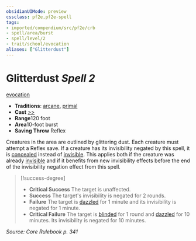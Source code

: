 ```yaml
---
obsidianUIMode: preview
cssclass: pf2e,pf2e-spell
tags:
- imported/compendium/src/pf2e/crb
- spell/area/burst
- spell/level/2
- trait/school/evocation
aliases: ["Glitterdust"]
---
```

# Glitterdust *Spell 2*   
[evocation](evocation.md)  

- **Traditions**: [arcane](arcane.md), [primal](primal.md)
- **Cast** [>>](chapter-9-playing-the-game.md#Actions "Two-Action") 
- **Range**120 foot
- **Area**10-foot burst
- **Saving Throw** Reflex

Creatures in the area are outlined by glittering dust. Each creature must attempt a Reflex save. If a creature has its invisibility negated by this spell, it is [concealed](conditions.md#Concealed) instead of [invisible](conditions.md#Invisible). This applies both if the creature was already [invisible](conditions.md#Invisible) and if it benefits from new invisibility effects before the end of the invisibility negation effect from this spell.

> [!success-degree] 
> - **Critical Success** The target is unaffected.
> - **Success** The target's invisibility is negated for 2 rounds.
> - **Failure** The target is [dazzled](conditions.md#Dazzled) for 1 minute and its invisibility is negated for 1 minute.
> - **Critical Failure** The target is [blinded](conditions.md#Blinded) for 1 round and [dazzled](conditions.md#Dazzled) for 10 minutes. Its invisibility is negated for 10 minutes.

*Source: Core Rulebook p. 341*